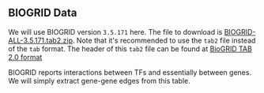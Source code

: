 ## BIOGRID Data

We will use BIOGRID version `3.5.171` here. The file to download is [BIOGRID-ALL-3.5.171.tab2.zip](https://downloads.thebiogrid.org/Download/BioGRID/Release-Archive/BIOGRID-3.5.171/BIOGRID-ALL-3.5.171.tab2.zip). Note that it's recommended to use the `tab2` file instead of the `tab` format. The header of this `tab2` file can be found at [BioGRID TAB 2.0 format](https://wiki.thebiogrid.org/doku.php/biogrid_tab_version_2.0)

BIOGRID reports interactions between TFs and essentially between genes. We will simply extract gene-gene edges from this table.

